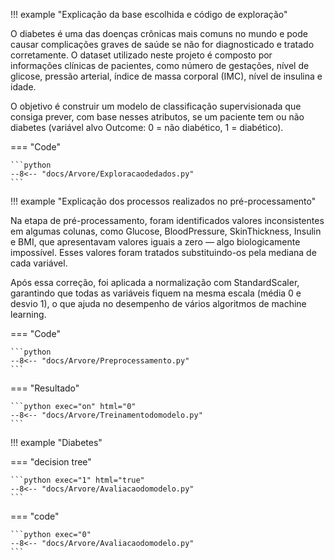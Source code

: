 !!! example "Explicação da base escolhida e código de exploração"

O diabetes é uma das doenças crônicas mais comuns no mundo e pode causar complicações graves de saúde se não for diagnosticado e tratado corretamente. O dataset utilizado neste projeto é composto por informações clínicas de pacientes, como número de gestações, nível de glicose, pressão arterial, índice de massa corporal (IMC), nível de insulina e idade.

O objetivo é construir um modelo de classificação supervisionada que consiga prever, com base nesses atributos, se um paciente tem ou não diabetes (variável alvo Outcome: 0 = não diabético, 1 = diabético).

=== "Code"

    ```python
    --8<-- "docs/Arvore/Exploracaodedados.py"
    ```

!!! example "Explicação dos processos realizados no pré-processamento"

Na etapa de pré-processamento, foram identificados valores inconsistentes em algumas colunas, como Glucose, BloodPressure, SkinThickness, Insulin e BMI, que apresentavam valores iguais a zero — algo biologicamente impossível.
Esses valores foram tratados substituindo-os pela mediana de cada variável.

Após essa correção, foi aplicada a normalização com StandardScaler, garantindo que todas as variáveis fiquem na mesma escala (média 0 e desvio 1), o que ajuda no desempenho de vários algoritmos de machine learning.

=== "Code"

    ```python
    --8<-- "docs/Arvore/Preprocessamento.py"
    ```

=== "Resultado"

    ```python exec="on" html="0"
    --8<-- "docs/Arvore/Treinamentodomodelo.py"
    ```




!!! example "Diabetes"

=== "decision tree"

    ```python exec="1" html="true"
    --8<-- "docs/Arvore/Avaliacaodomodelo.py"
    ```

=== "code"

    ```python exec="0"
    --8<-- "docs/Arvore/Avaliacaodomodelo.py"
    ```

